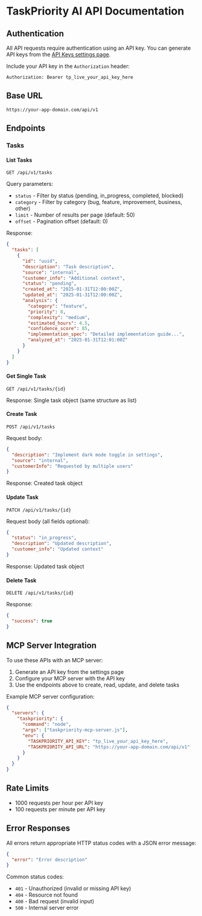 # TaskPriority AI API Documentation

## Authentication

All API requests require authentication using an API key. You can generate API keys from the [API Keys settings page](/settings/api-keys).

Include your API key in the `Authorization` header:

```
Authorization: Bearer tp_live_your_api_key_here
```

## Base URL

```
https://your-app-domain.com/api/v1
```

## Endpoints

### Tasks

#### List Tasks

```
GET /api/v1/tasks
```

Query parameters:
- `status` - Filter by status (pending, in_progress, completed, blocked)
- `category` - Filter by category (bug, feature, improvement, business, other)
- `limit` - Number of results per page (default: 50)
- `offset` - Pagination offset (default: 0)

Response:
```json
{
  "tasks": [
    {
      "id": "uuid",
      "description": "Task description",
      "source": "internal",
      "customer_info": "Additional context",
      "status": "pending",
      "created_at": "2025-01-31T12:00:00Z",
      "updated_at": "2025-01-31T12:00:00Z",
      "analysis": {
        "category": "feature",
        "priority": 8,
        "complexity": "medium",
        "estimated_hours": 4.5,
        "confidence_score": 85,
        "implementation_spec": "Detailed implementation guide...",
        "analyzed_at": "2025-01-31T12:01:00Z"
      }
    }
  ]
}
```

#### Get Single Task

```
GET /api/v1/tasks/{id}
```

Response: Single task object (same structure as list)

#### Create Task

```
POST /api/v1/tasks
```

Request body:
```json
{
  "description": "Implement dark mode toggle in settings",
  "source": "internal",
  "customerInfo": "Requested by multiple users"
}
```

Response: Created task object

#### Update Task

```
PATCH /api/v1/tasks/{id}
```

Request body (all fields optional):
```json
{
  "status": "in_progress",
  "description": "Updated description",
  "customer_info": "Updated context"
}
```

Response: Updated task object

#### Delete Task

```
DELETE /api/v1/tasks/{id}
```

Response:
```json
{
  "success": true
}
```

## MCP Server Integration

To use these APIs with an MCP server:

1. Generate an API key from the settings page
2. Configure your MCP server with the API key
3. Use the endpoints above to create, read, update, and delete tasks

Example MCP server configuration:

```json
{
  "servers": {
    "taskpriority": {
      "command": "node",
      "args": ["taskpriority-mcp-server.js"],
      "env": {
        "TASKPRIORITY_API_KEY": "tp_live_your_api_key_here",
        "TASKPRIORITY_API_URL": "https://your-app-domain.com/api/v1"
      }
    }
  }
}
```

## Rate Limits

- 1000 requests per hour per API key
- 100 requests per minute per API key

## Error Responses

All errors return appropriate HTTP status codes with a JSON error message:

```json
{
  "error": "Error description"
}
```

Common status codes:
- `401` - Unauthorized (invalid or missing API key)
- `404` - Resource not found
- `400` - Bad request (invalid input)
- `500` - Internal server error